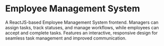 # Employee Management System
A ReactJS-based Employee Management System frontend. Managers can assign tasks, track statuses, and manage workflows, while employees can accept and complete tasks. Features an interactive, responsive design for seamless task management and improved communication.
